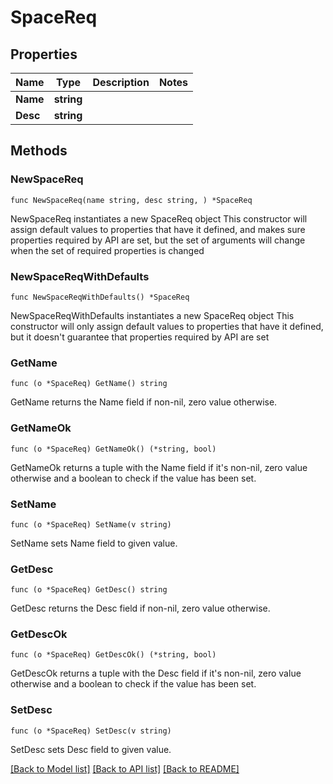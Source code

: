 # SpaceReq

## Properties

Name | Type | Description | Notes
------------ | ------------- | ------------- | -------------
**Name** | **string** |  | 
**Desc** | **string** |  | 

## Methods

### NewSpaceReq

`func NewSpaceReq(name string, desc string, ) *SpaceReq`

NewSpaceReq instantiates a new SpaceReq object
This constructor will assign default values to properties that have it defined,
and makes sure properties required by API are set, but the set of arguments
will change when the set of required properties is changed

### NewSpaceReqWithDefaults

`func NewSpaceReqWithDefaults() *SpaceReq`

NewSpaceReqWithDefaults instantiates a new SpaceReq object
This constructor will only assign default values to properties that have it defined,
but it doesn't guarantee that properties required by API are set

### GetName

`func (o *SpaceReq) GetName() string`

GetName returns the Name field if non-nil, zero value otherwise.

### GetNameOk

`func (o *SpaceReq) GetNameOk() (*string, bool)`

GetNameOk returns a tuple with the Name field if it's non-nil, zero value otherwise
and a boolean to check if the value has been set.

### SetName

`func (o *SpaceReq) SetName(v string)`

SetName sets Name field to given value.


### GetDesc

`func (o *SpaceReq) GetDesc() string`

GetDesc returns the Desc field if non-nil, zero value otherwise.

### GetDescOk

`func (o *SpaceReq) GetDescOk() (*string, bool)`

GetDescOk returns a tuple with the Desc field if it's non-nil, zero value otherwise
and a boolean to check if the value has been set.

### SetDesc

`func (o *SpaceReq) SetDesc(v string)`

SetDesc sets Desc field to given value.



[[Back to Model list]](../README.md#documentation-for-models) [[Back to API list]](../README.md#documentation-for-api-endpoints) [[Back to README]](../README.md)


